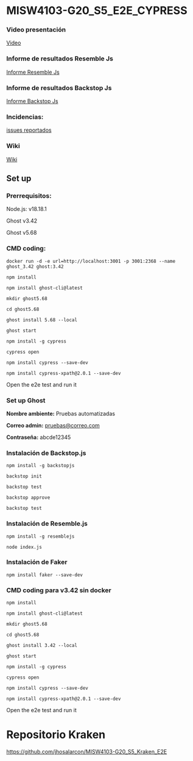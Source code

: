 # MISW4103-G20_S5_E2E_CYPRESS

### Video presentación

[Video](https://uniandes-my.sharepoint.com/:v:/g/personal/d_caycedod_uniandes_edu_co/Edzy5jMAR9ZIqr0SfEPWh78BXHstLFql8uRMxQnqfk3N3A?nav=eyJyZWZlcnJhbEluZm8iOnsicmVmZXJyYWxBcHAiOiJPbmVEcml2ZUZvckJ1c2luZXNzIiwicmVmZXJyYWxBcHBQbGF0Zm9ybSI6IldlYiIsInJlZmVycmFsTW9kZSI6InZpZXciLCJyZWZlcnJhbFZpZXciOiJNeUZpbGVzTGlua0RpcmVjdCJ9fQ&e=kIdga1)

### Informe de resultados Resemble Js

[Informe Resemble Js](https://github.com/DavidCdajud/MISW4103-G20_S5_E2E/blob/develop/cypress/reporte_resemblejs/informe_resultados.html)

### Informe de resultados Backstop Js

[Informe Backstop Js](https://github.com/DavidCdajud/MISW4103-G20_S5_E2E/blob/develop/backstop_data/html_report/index.html)

### Incidencias:

[issues reportados](https://github.com/DavidCdajud/MISW4103-G20_S5_E2E/issues)

### Wiki 

[Wiki](https://github.com/DavidCdajud/MISW4103-G20_S5_E2E/wiki)


## Set up

### Prerrequisitos:

Node.js: v18.18.1
  
Ghost v3.42
  
Ghost v5.68

### CMD coding:

```
docker run -d -e url=http://localhost:3001 -p 3001:2368 --name ghost_3.42 ghost:3.42

npm install

npm install ghost-cli@latest

mkdir ghost5.68

cd ghost5.68

ghost install 5.68 --local

ghost start

npm install -g cypress

cypress open

npm install cypress --save-dev

npm install cypress-xpath@2.0.1 --save-dev
```

Open the e2e test and run it


### Set up Ghost

**Nombre ambiente:** Pruebas automatizadas

**Correo admin:** pruebas@correo.com

**Contraseña:** abcde12345

### Instalación de Backstop.js
```
npm install -g backstopjs

backstop init

backstop test

backstop approve

backstop test
```

### Instalación de Resemble.js

```
npm install -g resemblejs

node index.js

```
### Instalación de Faker

```
npm install faker --save-dev
```

### CMD coding para v3.42 sin docker
```
npm install

npm install ghost-cli@latest

mkdir ghost5.68

cd ghost5.68

ghost install 3.42 --local

ghost start

npm install -g cypress

cypress open

npm install cypress --save-dev

npm install cypress-xpath@2.0.1 --save-dev
```

Open the e2e test and run it

# Repositorio Kraken
https://github.com/jhosalarcon/MISW4103-G20_S5_Kraken_E2E

